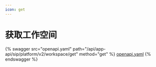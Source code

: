 ```yaml
---
icon: get
---
```


# 获取工作空间

{% swagger src="openapi.yaml" path="/api/app-api/sip/platform/v2/workspace/get" method="get" %}
[openapi.yaml](openapi.yaml)
{% endswagger %}
